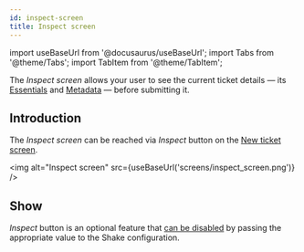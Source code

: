 ```yaml
---
id: inspect-screen
title: Inspect screen
---
```

import useBaseUrl from '@docusaurus/useBaseUrl';
import Tabs from '@theme/Tabs';
import TabItem from '@theme/TabItem';

The *Inspect screen* allows your user to see the current ticket details — its [Essentials](react/configuration-and-data/essentials.md) and [Metadata](react/configuration-and-data/metadata.md) — before submitting it.

## Introduction

The *Inspect screen* can be reached via *Inspect* button on the [New ticket screen](react/screens/new-ticket-screen.md).

<img
  alt="Inspect screen"
  src={useBaseUrl('screens/inspect_screen.png')}
/>


## Show

*Inspect* button is an optional feature that [can be disabled](react/configuration-and-data/inspect.md) by passing the appropriate value to the Shake configuration.
